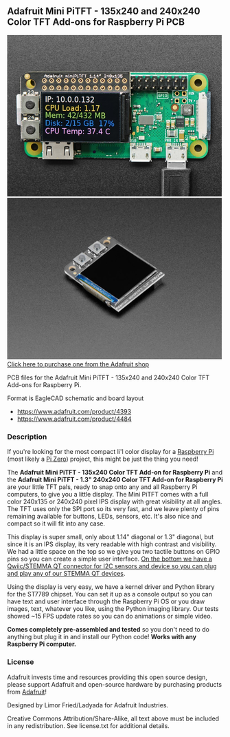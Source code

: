 ## Adafruit Mini PiTFT - 135x240 and 240x240 Color TFT Add-ons for Raspberry Pi PCB

<a href="http://www.adafruit.com/products/4393"><img src="assets/4393.jpg?raw=true" width="500px"><br/>
<a href="http://www.adafruit.com/products/4484"><img src="assets/4484.jpg?raw=true" width="500px"><br/>
Click here to purchase one from the Adafruit shop</a>

PCB files for the Adafruit Mini PiTFT - 135x240 and 240x240 Color TFT Add-ons for Raspberry Pi. 

Format is EagleCAD schematic and board layout
* https://www.adafruit.com/product/4393
* https://www.adafruit.com/product/4484

### Description

If you're looking for the most compact li'l color display for a [Raspberry Pi](https://www.adafruit.com/category/361) (most likely a [Pi Zero](https://www.adafruit.com/category/813)) project, this might be just the thing you need!

The **Adafruit Mini PiTFT - 135x240 Color TFT Add-on for Raspberry Pi** and the **Adafruit Mini PiTFT - 1.3" 240x240 Color TFT Add-on for Raspberry Pi** are your little TFT pals, ready to snap onto any and all Raspberry Pi computers, to give you a little display. The Mini PiTFT comes with a full color 240x135 or 240x240 pixel IPS display with great visibility at all angles. The TFT uses only the SPI port so its very fast, and we leave plenty of pins remaining available for buttons, LEDs, sensors, etc. It's also nice and compact so it will fit into any case.

This display is super small, only about 1.14" diagonal or 1.3" diagonal, but since it is an IPS display, its very readable with high contrast and visibility. We had a little space on the top so we give you two tactile buttons on GPIO pins so you can create a simple user interface. [On the bottom we have a Qwiic/STEMMA QT connector for I2C sensors and device so you can plug and play any of our STEMMA QT devices](https://www.adafruit.com/?q=stemma%20qt).

Using the display is very easy, we have a kernel driver and Python library for the ST7789 chipset. You can set it up as a console output so you can have text and user interface through the Raspberry Pi OS or you draw images, text, whatever you like, using the Python imaging library. Our tests showed ~15 FPS update rates so you can do animations or simple video.

**Comes completely pre-assembled and tested** so you don't need to do anything but plug it in and install our Python code! **Works with any Raspberry Pi computer.**

### License

Adafruit invests time and resources providing this open source design, please support Adafruit and open-source hardware by purchasing products from [Adafruit](https://www.adafruit.com)!

Designed by Limor Fried/Ladyada for Adafruit Industries.

Creative Commons Attribution/Share-Alike, all text above must be included in any redistribution. 
See license.txt for additional details.
